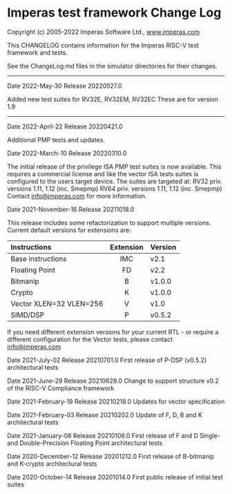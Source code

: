 # Imperas test framework Change Log

Copyright (c) 2005-2022 Imperas Software Ltd., www.imperas.com

This CHANGELOG contains information for the Imperas RISC-V test framework and tests.

See the ChangeLog.md files in the simulator directories for their changes.

---
Date 2022-May-30
Release 20220527.0

Added new test suites for RV32E, RV32EM, RV32EC
These are for version 1.9

---
Date 2022-April-22
Release 20220421.0

Additional PMP tests and updates.

Date 2022-March-10
Release 20220310.0

The initial release of the privilege ISA PMP test suites is now available.
This requires a commercial license and like the vector ISA tests suites
is configured to the users target device. The suites are targeted at:
RV32 priv. versions 1.11, 1.12 (inc. Smepmp)
RV64 priv. versions 1.11, 1.12 (inc. Smepmp)
Contact info@imperas.com for more information.

Date 2021-November-16
Release 20211018.0

This release includes some refactorization to support multiple versions.
Current default versions for extensions are:

| Instructions            | Extension | Version |
|:----------------------- |:---------:|:------- | 
| Base instructions       | IMC       | v2.1    |
| Floating Point          |  FD       | v2.2    |
| Bitmanip                |   B       | v1.0.0  |
| Crypto                  |   K       | v1.0.0  |
| Vector XLEN=32 VLEN=256 |   V       | v1.0    |
| SIMD/DSP                |   P       | v0.5.2  |

If you need different extension versions for your current RTL - or require
a different configuration for the Vector tests, please contact info@imperas.com

Date 2021-July-02
Release 20210701.0
First release of P-DSP (v0.5.2) architectural tests

Date 2021-June-29
Release 20210628.0
Change to support structure v0.2 of the RISC-V Compliance framework

Date 2021-February-19
Release 20210218.0
Updates for vector specification

Date 2021-February-03
Release 20210202.0
Update of F, D, B and K architectural tests

Date 2021-January-08
Release 20210108.0
First release of F and D Single- and Double-Precision Floating Point architectural tests

Date 2020-December-12
Release 20201212.0
First release of B-bitmanip and K-crypto architectural tests

Date 2020-October-14
Release 20201014.0
First public release of initial test suites


